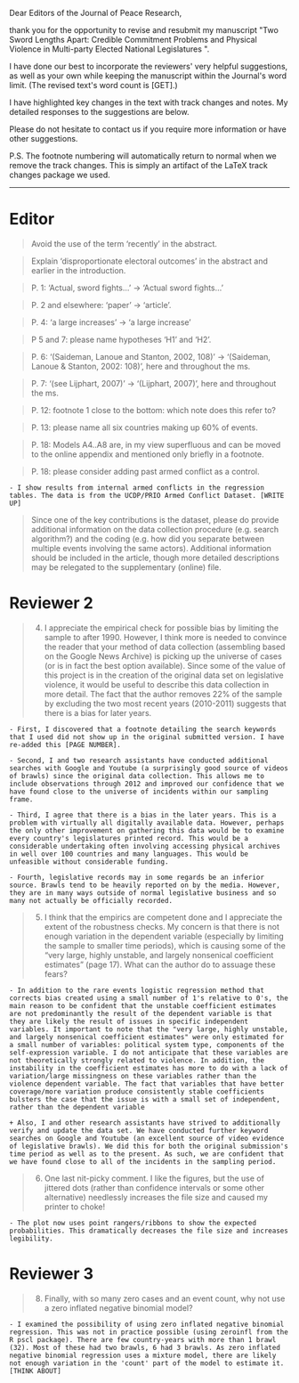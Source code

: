 Dear Editors of the Journal of Peace Research,

thank you for the opportunity to revise and resubmit my manuscript "Two Sword Lengths Apart: Credible Commitment Problems and Physical Violence in Multi-party Elected National Legislatures
".

I have done our best to incorporate the reviewers' very helpful suggestions, as well as your own while keeping the manuscript within the Journal's word limit. (The revised text's word count is [GET].)

I have highlighted key changes in the text with track changes and notes. My detailed responses to the suggestions are below.

Please do not hesitate to contact us if you require more information or have other suggestions.

P.S. The footnote numbering will automatically return to normal when we remove the track changes. This is simply an artifact of the LaTeX track changes package we used.

-------------------

# Editor

> Avoid the use of the term ‘recently’ in the abstract.

> Explain ‘disproportionate electoral outcomes’ in the abstract and earlier in the introduction.

> P. 1: ‘Actual, sword fights…’ -> ‘Actual sword fights…’

> P. 2 and elsewhere: ‘paper’ -> ‘article’.

> P. 4: ‘a large increases’ -> ‘a large increase’

> P 5 and 7: please name hypotheses ‘H1’ and ‘H2’.

> P. 6: ‘(Saideman, Lanoue and Stanton, 2002, 108)’ -> ‘(Saideman, Lanoue & Stanton, 2002: 108)’, here and throughout the ms.

> P. 7: ‘(see Lijphart, 2007)’ -> ‘(Lijphart, 2007)’, here and throughout the ms.  

> P. 12: footnote 1 close to the bottom: which note does this refer to?

> P. 13: please name all six countries making up 60% of events.

> P. 18: Models A4..A8 are, in my view superfluous and can be moved to the online appendix and mentioned only briefly in a footnote.

> P. 18: please consider adding past armed conflict as a control.

    - I show results from internal armed conflicts in the regression tables. The data is from the UCDP/PRIO Armed Conflict Dataset. [WRITE UP]

> Since one of the key contributions is the dataset, please do provide additional information on the data collection procedure (e.g. search algorithm?) and the coding (e.g. how did you separate between multiple events involving the same actors). Additional information should be included in the article, though more detailed descriptions may be relegated to the supplementary (online) file.


# Reviewer 2

> 4. I appreciate the empirical check for possible bias by limiting the sample to after 1990. However, I think more is needed to convince the reader that your method of data collection (assembling based on the Google News Archive) is picking up the universe of cases (or is in fact the best option available). Since some of the value of this project is in the creation of the original data set on legislative violence, it would be useful to describe this data collection in more detail. The fact that the author removes 22% of the sample by excluding the two most recent years (2010-2011) suggests that there is a bias for later years.

    - First, I discovered that a footnote detailing the search keywords that I used did not show up in the original submitted version. I have re-added this [PAGE NUMBER].

    - Second, I and two research assistants have conducted additional searches with Google and Youtube (a surprisingly good source of videos of brawls) since the original data collection. This allows me to include observations through 2012 and improved our confidence that we have found close to the universe of incidents within our sampling frame.

    - Third, I agree that there is a bias in the later years. This is a problem with virtually all digitally available data. However, perhaps the only other improvement on gathering this data would be to examine every country's legislatures printed record. This would be a considerable undertaking often involving accessing physical archives in well over 100 countries and many languages. This would be unfeasible without considerable funding.

    - Fourth, legislative records may in some regards be an inferior source. Brawls tend to be heavily reported on by the media. However, they are in many ways outside of normal legislative business and so many not actually be officially recorded.



> 5. I think that the empirics are competent done and I appreciate the extent of the robustness checks. My concern is that there is not enough variation in the dependent variable (especially by limiting the sample to smaller time periods), which is causing some of the “very large, highly unstable, and largely nonsenical coefficient estimates” (page 17). What can the author do to assuage these fears?

    - In addition to the rare events logistic regression method that corrects bias created using a small number of 1's relative to 0's, the main reason to be confident that the unstable coefficient estimates are not predominantly the result of the dependent variable is that they are likely the result of issues in specific independent variables. It important to note that the "very large, highly unstable, and largely nonsenical coefficient estimates" were only estimated for a small number of variables: political system type, components of the self-expression variable. I do not anticipate that these variables are not theoretically strongly related to violence. In addition, the instability in the coefficient estimates has more to do with a lack of variation/large missingness on these variables rather than the violence dependent variable. The fact that variables that have better coverage/more variation produce consistently stable coefficients bulsters the case that the issue is with a small set of independent, rather than the dependent variable

    + Also, I and other research assistants have strived to additionally verify and update the data set. We have conducted further keyword searches on Google and Youtube (an excellent source of video evidence of legislative brawls). We did this for both the original submission's time period as well as to the present. As such, we are confident that we have found close to all of the incidents in the sampling period.

> 6. One last nit-picky comment. I like the figures, but the use of jittered dots (rather than confidence intervals or some other alternative) needlessly increases the file size and caused my printer to choke!

    - The plot now uses point rangers/ribbons to show the expected probabilities. This dramatically decreases the file size and increases legibility.


# Reviewer 3

> 8. Finally, with so many zero cases and an event count, why not use a zero inflated negative binomial model?

    - I examined the possibility of using zero inflated negative binomial regression. This was not in practice possible (using zeroinfl from the R pscl package). There are few country-years with more than 1 brawl (32). Most of these had two brawls, 6 had 3 brawls. As zero inflated negative binomial regression uses a mixture model, there are likely not enough variation in the 'count' part of the model to estimate it. [THINK ABOUT]  
